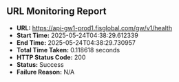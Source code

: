 ## URL Monitoring Report

- **URL:** https://api-gw1-prod1.fisglobal.com/gw/v1/health
- **Start Time:** 2025-05-24T04:38:29.612339
- **End Time:** 2025-05-24T04:38:29.730957
- **Total Time Taken:** 0.118618 seconds
- **HTTP Status Code:** 200
- **Status:** Success
- **Failure Reason:** N/A

